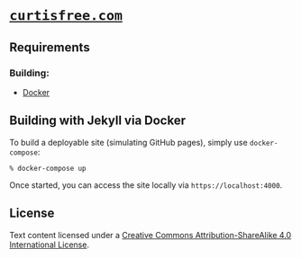 [`curtisfree.com`][site]
========================

Requirements
------------

### Building:

* [Docker][docker]

Building with Jekyll via Docker
-------------------------------
To build a deployable site (simulating GitHub pages), simply use `docker-compose`:

    % docker-compose up

Once started, you can access the site locally via `https://localhost:4000`.

License
-------

Text content licensed under a <a rel="license"
href="http://creativecommons.org/licenses/by-sa/4.0/">Creative Commons Attribution-ShareAlike 4.0
International License</a>.

[site]:     https://curtisfree.com
[docker]:   https://www.docker.com
